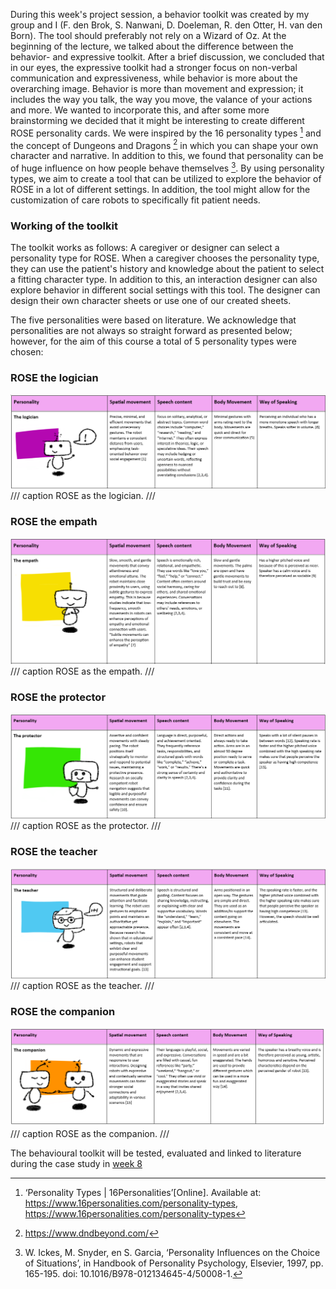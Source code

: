 During this week's project session, a behavior toolkit was created by my group and I (F. den Brok, S. Nanwani, D. Doeleman, R. den Otter, H. van den Born). The tool should preferably not rely on a Wizard of Oz. At the beginning of the lecture, we talked about the difference between the behavior- and expressive toolkit. After a brief discussion, we concluded that in our eyes, the expressive toolkit had a stronger focus on non-verbal communication and expressiveness, while behavior is more about the overarching image. Behavior is more than movement and expression; it includes the way you talk, the way you move, the valance of your actions and more. We wanted to incorporate this, and after some more brainstorming we decided that it might be interesting to create different ROSE personality cards. We were inspired by the 16 personality types [^16] and the concept of Dungeons and Dragons [^17] in which you can shape your own character and narrative. In addition to this, we found that personality can be of huge influence on how people behave themselves [^18]. By using personality types, we aim to create a tool that can be utilized to explore the behavior of ROSE in a lot of different settings. In addition, the tool might allow for the customization of care robots to specifically fit patient needs.

### Working of the toolkit
The toolkit works as follows: A caregiver or designer can select a personality type for ROSE. When a caregiver chooses the personality type, they can use the patient's history and knowledge about the patient to select a fitting character type. In addition to this, an interaction designer can also explore behavior in different social settings with this tool. The designer can design their own character sheets or use one of our created sheets. 

The five personalities were based on literature. We acknowledge that personalities are not always so straight forward as presented below; however, for the aim of this course a total of 5 personality types were chosen:

### ROSE the logician

![ROSE as the logician](images/table_logician.png)
/// caption
ROSE as the logician.
/// 

### ROSE the empath

![ROSE as the empath](images/table_empath.png)
/// caption
ROSE as the empath.
/// 

### ROSE the protector

![ROSE as the protector](images/protec_new.png)
/// caption
ROSE as the protector.
/// 

### ROSE the teacher

![ROSE as the teacher](images/table_teacher.png)
/// caption
ROSE as the teacher.
/// 

### ROSE the companion

![ROSE as the companion](images/comp_new.png)
/// caption
ROSE as the companion.
/// 

The behavioural toolkit will be tested, evaluated and linked to literature during the case study in [week 8](project8.md)

[^1]: https://www.cogniron.org/final/RA3.php  "COGNIRON - The Cognitive Robot Comp
[^2]: Schwartz, H. A., Eichstaedt, J. C., Kern, M. L., Dziurzynski, L., Ramones, S. M., Agrawal, M., ... & Ungar, L. H. (2013). Personality, gender, and age in the language of social media: The open-vocabulary approach. PLOS ONE, 8(9), e73791. https://doi.org/10.1371/journal.pone.0073791
[^3]: Tausczik, Y. R., & Pennebaker, J. W. (2010). Personality and language use in self-narratives. Journal of Research in Personality, 44(4), 463–470. https://doi.org/10.1016/j.jrp.2010.05.003
[^4]: Yarkoni, T. (2010). Personality in 100,000 words: A large-scale analysis of personality and word use among bloggers. Journal of Research in Personality, 44(3), 363–373. https://doi.org/10.1016/j.jrp.2010.04.001
[^5]:  https://www.cogniron.org/final/RA3.php  "COGNIRON - The Cognitive Robot Companion"
[^6]: = S. Lee, J. Park, en D. Um, ‘Speech Characteristics as Indicators of Personality Traits’, Applied Sciences, vol. 11, nr. 18, p. 8776, sep. 2021, doi: 10.3390/app11188776.
[^7]: [1]: https://arxiv.org/abs/2209.00983  "The Effect of Robot Posture and Idle Motion on Spontaneous Emotional Contagion during Robot-Human Interactions"
[^8]: https://www.researchgate.net/publication/286516732_The_Effects_of_Hand_Gestures_on_Psychosocial_Perception_A_Preliminary_Study 
[^9]: A. Guidi, C. Gentili, E. P. Scilingo, en N. Vanello, ‘Analysis of speech features and personality traits’, Biomedical Signal Processing and Control, vol. 51, pp. 1-7, mei 2019, doi: 10.1016/j.bspc.2019.01.027.
[^10]: https://dl.acm.org/doi/full/10.1145/3495244  "Social Momentum: Design and Evaluation of a Framework for Socially Competent Robot Navigation | ACM Transactions on Human-Robot Interaction"
[^11]: https://ieeexplore.ieee.org/document/6630743
[^12]: S. Lee, J. Park, en D. Um, ‘Speech Characteristics as Indicators of Personality Traits’, Applied Sciences, vol. 11, nr. 18, p. 8776, sep. 2021, doi: 10.3390/app11188776.
[^13]: https://link.springer.com/article/10.1007/s10639-022-11132-2  "The dual role of humanoid robots in education: As didactic tools and social actors | Education and Information Technologies"
[^14]: https://link.springer.com/article/10.1007/s10639-024-12570-w
[^15]: https://dl.acm.org/doi/10.1145/3568294.3580075  "Designing Robotic Movement with Personality | Companion of the 2023 ACM/IEEE International Conference on Human-Robot Interaction"
[^16]: ‘Personality Types | 16Personalities’[Online]. Available at: https://www.16personalities.com/personality-types, https://www.16personalities.com/personality-types
[^17]: https://www.dndbeyond.com/
[^18]: W. Ickes, M. Snyder, en S. Garcia, ‘Personality Influences on the Choice of Situations’, in Handbook of Personality Psychology, Elsevier, 1997, pp. 165-195. doi: 10.1016/B978-012134645-4/50008-1.
